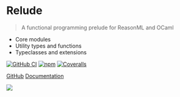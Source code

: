 # Relude <small></small>

> A functional programming prelude for ReasonML and OCaml

- Core modules
- Utility types and functions
- Typeclasses and extensions


[![GitHub CI](https://img.shields.io/github/workflow/status/reazen/relude/CI/master)](https://github.com/reazen/relude/actions)
[![npm](https://img.shields.io/npm/v/relude.svg)](https://www.npmjs.com/package/relude)
[![Coveralls](https://img.shields.io/coveralls/github/reazen/relude.svg)](https://coveralls.io/github/reazen/relude)

[GitHub](https://github.com/reazen/relude)
[Documentation](#relude)

<!-- background image -->
![](media/relude-stones.jpg)
